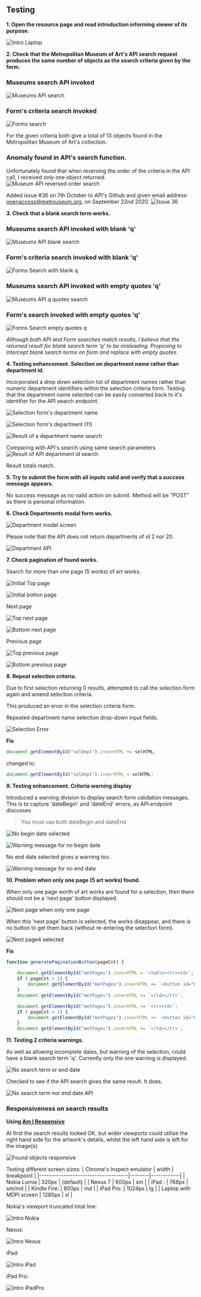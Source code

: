## Testing

**1. Open the resource page and read introduction informing viewer of its purpose.**

![Intro Laptop](../images/project_screenshots/Test_Intro_20201013_laptop.jpg)


**2. Check that the Metropolitan Museum of Art's API search request produces the same number of objects as the search criteria given by the form.**

### Museums search API invoked
![Museums API search](../images/project_screenshots/Testing_searchAPI.jpg)

### Form's criteria search invoked
![Forms search](../images/project_screenshots/Testing_searchFORM.jpg)

For the given criteria both give a total of 13 objects found in the Metropolitan Museum of Art's collection.

### **Anomaly found in API's search function.**
Unfortunately found that when reversing the order of the criteria in the API call, I received only one object returned.
![Museum API reversed order search](../images/project_screenshots/Testing_searchAPIanomaly.jpg)

Added issue #36 on 7th October to API's Github and given email address: openaccess@metmuseum.org, on September 22nd 2020.
![Issue 36](../images/project_screenshots/API_Issue_36.jpg)

**3. Check that a blank search term works.**

### Museums search API invoked with blank 'q'

![Museums API blank search](../images/project_screenshots/Test_SearchAPI_dept21_q_blank.jpg)

### Form's criteria search invoked with blank 'q'

![Forms Search with blank q](../images/project_screenshots/Test_SearchFORM_dept21_q_blank.jpg)

### Museums search API invoked with empty quotes 'q'

![Museums API q quotes search](../images/project_screenshots/Test_SearchAPI_dept21_q_emptyquotes.jpg)

### Form's search invoked with empty quotes 'q'

![Forms Search empty quotes q](../images/project_screenshots/Test_SearchFORM_q_emptyquotes.jpg)

_Although both API and Form searches match results, I believe that the returned result for blank search term 'q' to be misleading. 
Proposing to intercept blank search terms on form and replace with empty quotes._

**4. Testing enhancement. Selection on department name rather than department id.**

Incorporated a drop down selection list of department names rather than numeric department identifiers within the selection criteria form.
Testing that the department name selected can be easily converted back to it's identifier for the API search endpoint.

![Selection form's department name](../images/project_screenshots/Test_Select_Department_20201010.jpg)

![Selection form's department (11)](../images/project_screenshots/Test_Department_selection_20201010.jpg)

![Result of a department name search](../images/project_screenshots/Test_Department_selection_result_20201010.jpg)

Comparing with API's search using same search parameters
![Result of API department id search](../images/project_screenshots/Test_Department_API_search_20201010.jpg)

Result totals match.


**5. Try to submit the form with all inputs valid and verify that a success message appears.**

No success message as no valid action on submit. Method will be "POST" as there is personal information.


**6. Check Departments modal form works.**

![Department modal screen](../images/project_screenshots/Test_Dept_%20Mode_20201013_laptop.jpg)

Please note that the API does not return departments of id 2 nor 20.

![Department API](../images/project_screenshots/Test_Dept_%20Mode_20201013_API.jpg)


**7. Check pagination of found works.**

Search for more than one page (5 works) of art works.

![Initial Top page](../images/project_screenshots/Test_Pages_%2020201013_top2.jpg)

![Initial botton page](../images/project_screenshots/Test_Pages_%2020201013_bottom2.jpg)

Next page

![Top next page](../images/project_screenshots/Test_Pages_%2020201013_top2_next.jpg)

![Bottom next page](../images/project_screenshots/Test_Pages_%2020201013_bottom2_next.jpg)

Previous page

![Top previous page](../images/project_screenshots/Test_Pages_%2020201013_top2_prev.jpg)

![Bottom previous page](../images/project_screenshots/Test_Pages_%2020201013_bottom2_prev.jpg)

**8. Repeat selection criteria.**

Due to first selection returning 0 results, attempted to call the selection form again and amend selection criteria.

This produced an error in the selection criteria form. 

Repeated department name selection drop-down input fields.

![Selection Error](../images/project_screenshots/Test_Selection_20201013_Error.jpg)

**Fix**

```javascript
document.getElementById("selDept").innerHTML += selHTML;
```

changed to:

```javascript
document.getElementById("selDept").innerHTML = selHTML;
```

**9. Testing enhancement. Criteria warning display**

Introduced a warning division to display search form validation messages.
This is to capture 'dateBegin' and 'dateEnd' errors, as API endpoint discusses 
> You must use both dateBegin and dateEnd 

![No begin date selected](../images/project_screenshots/Test_Warning_20201014_no_begin_selection.jpg)

![Warning message for no begin date](../images/project_screenshots/Test_Warning_20201014_no_begin.jpg)

No end date selected gives a warning too.

![Warning message for no end date](../images/project_screenshots/Test_Warning_20201014_no_end.jpg)

**10. Problem when only one page (5 art works) found.**

When only one page worth of art works are found for a selection, then there should not be a 'next page' button displayed.

![Next page when only one page](../images/project_screenshots/Test_Page1_20201014.jpg)

When this 'next page' button is selected, the works disappear, and there is no button to get them back (without re-entering the selection form).

![Next page4 selected](../images/project_screenshots/Test_Page1_20201014_nexp_page_selected.jpg)


**Fix**

```javascript
function generatePaginationButton(pageCnt) {
   
    document.getElementById("metPages").innerHTML = `<table><tr><td>`;
    if ( pageCnt > 1) {
        document.getElementById("metPages").innerHTML += `<button id="btnPrev1" onClick="writePreviousPage(${pageCnt})" class="btn btn-secondary btn-sm">Previous 5 artworks of <span class="badge badge-light">${pageCnt}</span> pages</button>`;
    }
    document.getElementById("metPages").innerHTML += `</td></tr>`;

    document.getElementById("metPages").innerHTML += `<tr><td>`;
    if ( pageCnt > 1) {
        document.getElementById("metPages").innerHTML += `<button id="btnNext1" onClick="writeNextPage(${pageCnt})" class="btn btn-secondary btn-sm">Next 5 artworks of <span class="badge badge-light">${pageCnt}</span> pages</button>`;
    }
    document.getElementById("metPages").innerHTML += `</td></tr>`;
 ```
**11. Testing 2 criteria warnings.**

As well as allowing incomplete dates, but warning of the selection, could have a blank search term 'q'.
Currently only the one warning is displayed.

![No search term or end date](../images/project_screenshots/Test_Warning_20201015_no_q.jpg)

Checked to see if the API search gives the same result. It does.

![No search term nor end date API](../images/project_screenshots/Test_Warning_20201015_no_q_API.jpg)

### Responsiveness on search results

**Using [Am I Responsive](http://ami.responsivedesign.is/)**

At first the search results looked OK, but wider viewports could utilise the right hand side for the artwork's details, whilst the left hand side is left for the image(s).

![Found objects responsive](../images/project_screenshots/Testing_responsive_2020-10-07.jpg)

Testing different screen sizes:
| Chrome's Inspect emulator           | width  | breakpoint |
|-------------------------------------|--------|------------|
| Nokia Lumia                         | 320px  | (default)  |
| Nexus 7                             | 600px  | sm         |
| iPad :                              | 768px  | sm/md      |
| Kindle Fire:                        | 800px  | md         |
| iPad Pro:                           | 1024px | lg         |
| Laptop with MDPI screen             | 1280px | xl         |


Nokia's viewport truncated total line:

![Intro Nokia](../images/project_screenshots/Test_Intro_20201013_nokia.jpg)

Nexus:

![Intro Nexus](../images/project_screenshots/Test_Intro_20201013_nexus7.jpg)

iPad:

![Intro iPad](../images/project_screenshots/Test_Intro_20201013_iPad.jpg)

iPad Pro:

![Intro iPadPro](../images/project_screenshots/Test_Intro_20201013_iPadPro.jpg)

